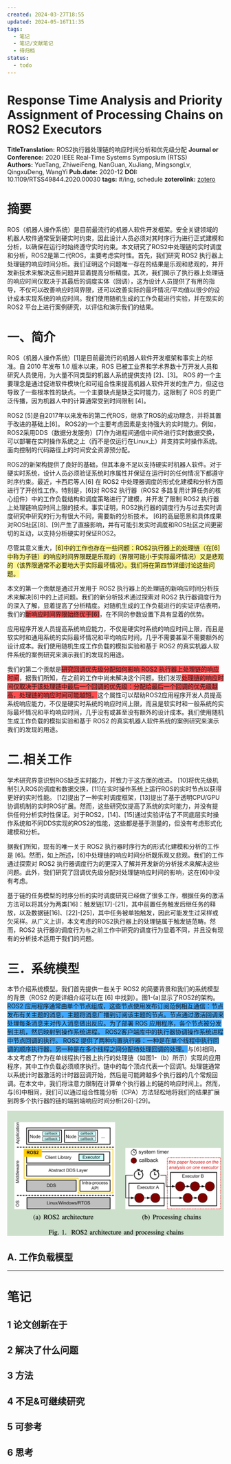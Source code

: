 ```yaml
---
created: 2024-03-27T18:55
updated: 2024-05-16T11:35
tags:
  - 笔记
  - 笔记/文献笔记
  - 待归档
status:
  - todo
---
```

# Response Time Analysis and Priority Assignment of Processing Chains on ROS2 Executors
 



**TitleTranslation:**  ROS2执行器处理链的响应时间分析和优先级分配
**Journal or Conference:**   2020 IEEE Real-Time Systems Symposium (RTSS)  
**Authors:**  YueTang, ZhiweiFeng, NanGuan, XuJiang, MingsongLv, QingxuDeng, WangYi
**Pub.date:**  2020-12
**DOI:**  10.1109/RTSS49844.2020.00030
**tags:** #/ing, schedule
**zoterolink:**  [zotero](zotero://select/library/items/LNS5SD3S)

# 摘要

ROS（机器人操作系统）是目前最流行的机器人软件开发框架。安全关键领域的机器人软件通常受到硬实时约束，因此设计人员必须对其时序行为进行正式建模和分析，以确保在运行时始终遵守实时约束。本文研究了ROS2中处理链的实时调度和分析，ROS2是第二代ROS，主要考虑实时性。首先，我们研究 ROS2 执行器上处理链的响应时间分析。我们证明这个问题唯一存在的结果是乐观和悲观的，并开发新技术来解决这些问题并显着提高分析精度。其次，我们揭示了执行器上处理链的响应时间仅取决于其最后的调度实体（回调），这为设计人员提供了有用的指导，不仅可以改善响应时间界限，还可以改善实际的最坏情况/平均值以很少的设计成本实现系统的响应时间。我们使用随机生成的工作负载进行实验，并在现实的 ROS2 平台上进行案例研究，以评估和演示我们的结果。

# 一、简介
ROS（机器人操作系统）[1]是目前最流行的机器人软件开发框架和事实上的标准。自 2010 年发布 1.0 版本以来，ROS 已被工业界和学术界数十万开发人员和研究人员使用，为大量不同类型的机器人系统提供支持 [2]、[3]。 ROS 的一个主要理念是通过促进软件模块化和可组合性来提高机器人软件开发的生产力，但这也导致了一些根本性的缺点。一个主要缺点是缺乏实时能力，这限制了 ROS 的更广泛传播，因为机器人中的计算通常受到时间限制 [4]。

ROS2 [5]是自2017年以来发布的第二代ROS，继承了ROS的成功理念，并将其置于改进的基础上[6]。 ROS2的一个主要考虑因素是支持强大的实时能力。例如，ROS2采用DDS（数据分发服务）[7]作为进程间通信中间件进行实时数据交换，可以部署在实时操作系统之上（而不是仅运行在Linux上）并支持实时操作系统。面向控制的代码路径上的时间安全资源预分配。

ROS2的新架构提供了良好的基础，但其本身不足以支持硬实时机器人软件。对于硬实时系统，设计人员必须验证系统时序属性并保证在运行时的任何情况下都遵守时序约束。最近，卡西尼等人[6] 在 ROS2 中处理器调度的形式化建模和分析方面进行了开创性工作。特别是，[6]对 ROS2 执行器（ROS2 多路复用计算任务的核心组件）中的工作负载结构和调度策略进行了建模，并开发了限制 ROS2 执行器上处理链响应时间上限的技术。事实证明，ROS2执行器的调度行为与过去实时调度研究中研究的行为有很大不同，需要新的分析技术。 [6]的高层愿景和具体成果对ROS社区[8]、[9]产生了直接影响，并有可能引发实时调度和ROS社区之间更密切的互动，以支持分析硬实时保证ROS2。

尽管其意义重大，<span style="background:#fff88f">[6]中的工作也存在一些问题：ROS2执行器上的处理链（在[6]中称为子链）的响应时间界限既是乐观的（界限可能小于实际最坏情况）又是悲观的（该界限通常不必要地大于实际最坏情况）。我们将在第四节详细讨论这些问题。</span>

本文的第一个贡献是通过开发用于 ROS2 执行器上的处理链的新响应时间分析技术来解决[6]中的上述问题。我们的新分析技术通过探索对 ROS2 执行器调度行为的深入了解，显着提高了分析精度。对随机生成的工作负载进行的实证评估表明，我们的<span style="background:#ff4d4f">新响应时间界限始终优于[6]</span>，在不同的参数设置下具有显着的优势。

应用程序开发人员提高系统响应能力，不仅是硬实时系统的响应时间上限，而且是软实时和通用系统的实际最坏情况和平均响应时间，几乎不需要甚至不需要额外的设计成本。我们使用随机生成工作负载的模拟实验和基于 ROS2 的真实机器人软件系统的案例研究来演示我们的发现的用途。

我们的第二个贡献是<span style="background:#ff4d4f">研究回调优先级分配如何影响 ROS2 执行器上处理链的响应时间</span>，据我们所知，在之前的工作中尚未解决这个问题。我们发现<span style="background:#ff4d4f">处理链的响应时间仅取决于该处理链中最后一个回调的优先级：分配给最后一个回调的优先级越高，处理链的响应时间可能越短。</span>这个属性可以帮助ROS2应用程序开发人员提高系统响应能力，不仅是硬实时系统的响应时间上限，而且是软实时和一般系统的实际最坏情况和平均响应时间，几乎没有或甚至没有额外的设计成本。我们使用随机生成工作负载的模拟实验和基于 ROS2 的真实机器人软件系统的案例研究来演示我们的发现的用途。

# 二.相关工作
学术研究界意识到ROS缺乏实时能力，并致力于这方面的改进。 [10]将优先级机制引入ROS的调度和数据交换，[11]在实时操作系统上运行ROS的实时节点以获得更好的实时性能。 [12]提出了一种实时调度框架，[13]提出了基于透明CPU/GPU协调机制的实时ROS扩展。然而，这些研究仅提高了系统的实时能力，并没有提供任何分析实时性保证。对于ROS2，[14]、[15]通过实验评估了不同底层实时操作系统和不同DDS实现的ROS2的性能，这些都是基于测量的，但没有考虑形式化建模和分析。

据我们所知，现有的唯一关于 ROS2 执行器时序行为的形式化建模和分析的工作是 [6]。然而，如上所述，[6]中处理链的响应时间分析既乐观又悲观。我们的工作通过探索对 ROS2 执行器调度行为的更深入了解并开发新的分析技术来解决这些问题。此外，我们研究了回调优先级分配对处理链响应时间的影响，这在[6]中没有考虑。

基于链的任务模型的时序分析的实时调度研究已经做了很多工作，根据任务的激活方法可以将其分为两类[16]：触发链[17]-[21]，其中前置任务触发后继任务的释放，以及数据链[16]、[22]-[25]，其中任务被单独触发，因此可能发生过采样或欠采样。从广义上讲，本文考虑的ROS2执行器上的处理链属于触发链范畴。然而，ROS2 执行器的调度行为与之前工作中研究的调度行为显着不同，并且没有现有的分析技术适用于我们的问题。

# 三．系统模型
本节介绍系统模型。我们首先提供一些关于 ROS2 的简要背景和我们的系统模型的背景（ROS2 的更详细介绍可以在 [6] 中找到）。图1-(a)显示了ROS2的架构。 <span style="background:#40a9ff">ROS2 应用程序通常由单个节点组成，这些节点使用发布订阅范例相互通信：节点发布有关主题的消息，主题将消息广播到订阅该主题的节点。节点通过激活回调来处理每条消息来对传入消息做出反应。为了部署 ROS 应用程序，各个节点被分发到主机，然后映射到操作系统进程。 ROS2客户端库中的执行器协调操作系统进程中节点回调的执行。 </span><span style="background:#40a9ff">ROS2 提供了两种内置执行器：一种是在单个线程中执行回调的顺序执行器，另一种是在多个线程之间分配待处理回调的处理。</span>与[6]相同，本文考虑了作为在单线程执行器上执行的处理链（如图1-（b）所示）实现的应用程序，其中工作负载必须顺序执行。链中的每个顶点代表一个回调1。处理链通常以系统计时器激活的计时器回调开始，然后是可能跨越多个执行器的几个常规回调。在本文中，我们将注意力限制在计算单个执行器上的链的响应时间上。然而，与[6]中相同，我们可以通过组合性能分析（CPA）方法轻松地将我们的结果扩展到跨多个执行器的链的端到端响应时间分析[26]-[29]。


![image.png](https://raw.githubusercontent.com/wsm6636/pic/main/202405161128817.png)


## A. 工作负载模型




***

# 笔记

## 1 论文创新在于

## 2 解决了什么问题

## 3 方法

## 4 不足&可继续研究

## 5 可参考

## 6 思考

